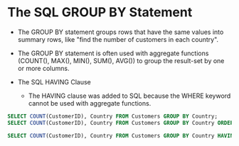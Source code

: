 # The SQL GROUP BY Statement

- The GROUP BY statement groups rows that have the same values into summary rows, like "find the number of customers in each country".

- The GROUP BY statement is often used with aggregate functions (COUNT(), MAX(), MIN(), SUM(), AVG()) to group the result-set by one or more columns.

- The SQL HAVING Clause
  - The HAVING clause was added to SQL because the WHERE keyword cannot be used with aggregate functions.

```sql
SELECT COUNT(CustomerID), Country FROM Customers GROUP BY Country;
SELECT COUNT(CustomerID), Country FROM Customers GROUP BY Country ORDER BY COUNT(CustomerID) DESC;

SELECT COUNT(CustomerID), Country FROM Customers GROUP BY Country HAVING COUNT(CustomerID) > 5 ORDER BY COUNT(CustomerID) DESC;
```
